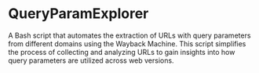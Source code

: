 # QueryParamExplorer
A Bash script that automates the extraction of URLs with query parameters from different domains using the Wayback Machine. This script simplifies the process of collecting and analyzing URLs to gain insights into how query parameters are utilized across web versions.
